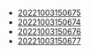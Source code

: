 - [20221003150675](/zet/20221003150675/README.md)
- [20221003150674](/zet/20221003150674/README.md)
- [20221003150676](/zet/20221003150676/README.md)
- [20221003150677](/zet/20221003150677/README.md)
